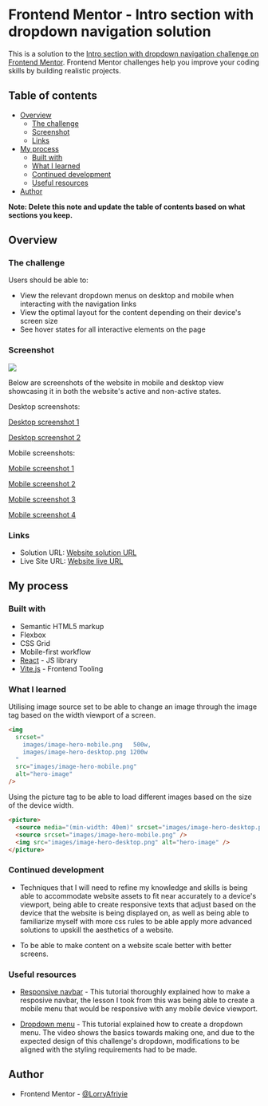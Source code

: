 # Frontend Mentor - Intro section with dropdown navigation solution

This is a solution to the [Intro section with dropdown navigation challenge on Frontend Mentor](https://www.frontendmentor.io/challenges/intro-section-with-dropdown-navigation-ryaPetHE5). Frontend Mentor challenges help you improve your coding skills by building realistic projects.

## Table of contents

- [Overview](#overview)
  - [The challenge](#the-challenge)
  - [Screenshot](#screenshot)
  - [Links](#links)
- [My process](#my-process)
  - [Built with](#built-with)
  - [What I learned](#what-i-learned)
  - [Continued development](#continued-development)
  - [Useful resources](#useful-resources)
- [Author](#author)

**Note: Delete this note and update the table of contents based on what sections you keep.**

## Overview

### The challenge

Users should be able to:

- View the relevant dropdown menus on desktop and mobile when interacting with the navigation links
- View the optimal layout for the content depending on their device's screen size
- See hover states for all interactive elements on the page

### Screenshot

![](./screenshot.jpg)

Below are screenshots of the website in mobile and desktop view showcasing it in both the website's active and non-active states.

Desktop screenshots:

[Desktop screenshot 1](./public/images/screenshots/desktop-preview.jpeg)

[Desktop screenshot 2](./public/images/screenshots/desktop-active-state.jpeg)

Mobile screenshots:

[Mobile screenshot 1](./public/images/screenshots/mobile-preview.jpeg)

[Mobile screenshot 2](./public/images/screenshots/mobile-button-active-state.jpeg)

[Mobile screenshot 3](./public/images/screenshots/mobile-menu-active-state.jpeg)

[Mobile screenshot 4](./public/images/screenshots/mobile-dropdown-menu-active-state.jpeg)

### Links

- Solution URL: [Website solution URL](https://github.com/LorryAfriyie/intro-section-with-dropdown-navigation)
- Live Site URL: [Website live URL](https://lorryafriyie.github.io/intro-section-with-dropdown-navigation/)

## My process

### Built with

- Semantic HTML5 markup
- Flexbox
- CSS Grid
- Mobile-first workflow
- [React](https://reactjs.org/) - JS library
- [Vite.js](https://vitejs.dev/) - Frontend Tooling

### What I learned

Utilising image source set to be able to change an image through the image tag based on the width viewport of a screen.

```html
<img
  srcset="
    images/image-hero-mobile.png   500w,
    images/image-hero-desktop.png 1200w
  "
  src="images/image-hero-mobile.png"
  alt="hero-image"
/>
```

Using the picture tag to be able to load different images based on the size of the device width.

```html
<picture>
  <source media="(min-width: 40em)" srcset="images/image-hero-desktop.png" />
  <source srcset="images/image-hero-mobile.png" />
  <img src="images/image-hero-desktop.png" alt="hero-image" />
</picture>
```

### Continued development

- Techniques that I will need to refine my knowledge and skills is being able to accommodate website assets to fit near accurately to a device's viewport, being able to create responsive texts that adjust based on the device that the website is being displayed on, as well as being able to familiarize myself with more css rules to be able apply more advanced solutions to upskill the aesthetics of a website.

- To be able to make content on a website scale better with better screens.

### Useful resources

- [Responsive navbar](https://www.youtube.com/watch?v=HbBMp6yUXO0) - This tutorial thoroughly explained how to make a resposive navbar, the lesson I took from this was being able to create a mobile menu that would be responsive with any mobile device viewport.

- [Dropdown menu](https://www.youtube.com/watch?v=S-VeYcOCFZw) - This tutorial explained how to create a dropdown menu. The video shows the basics towards making one, and due to the expected design of this challenge's dropdown, modifications to be aligned with the styling requirements had to be made.

## Author

- Frontend Mentor - [@LorryAfriyie](https://www.frontendmentor.io/profile/LorryAfriyie)
